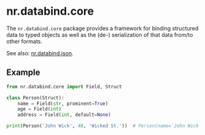 # nr.databind.core

The `nr.databind.core` package provides a framework for binding structured data to typed objects
as well as the (de-) serialization of that data from/to other formats.

See also: [nr.databind.json](https://git.niklasrosenstein.com/NiklasRosenstein/nr/src/branch/master/nr.databind.json).

## Example

```py
from nr.databind.core import Field, Struct

class Person(Struct):
    name = Field(str, prominent=True)
    age = Field(int)
    address = Field(int, default=None)

print(Person('John Wick', 48, 'Wicked St.'))  # Person(name='John Wick')
```
